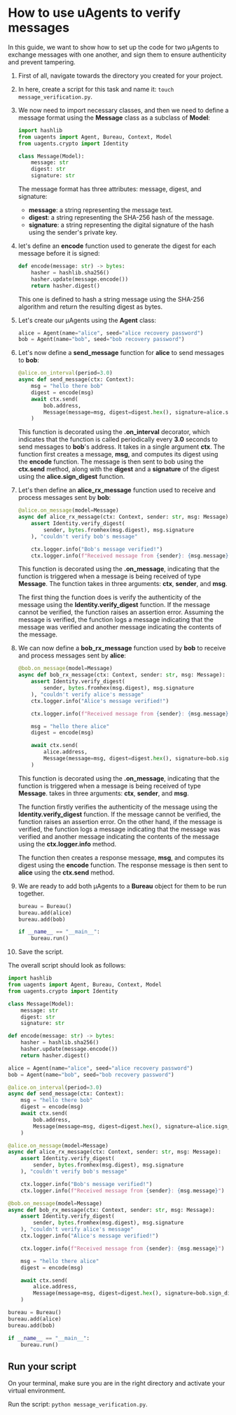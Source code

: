 # How to use uAgents to verify messages

In this guide, we want to show how to set up the code for two μAgents to exchange messages with one another, and sign them to ensure authenticity and prevent tampering. 

1. First of all, navigate towards the directory you created for your project. 
2. In here, create a script for this task and name it: `touch message_verification.py`.
3. We now need to import necessary classes, and then we need to define a message format using the **Message** class as a subclass of **Model**:

    ```py copy
    import hashlib
    from uagents import Agent, Bureau, Context, Model
    from uagents.crypto import Identity

    class Message(Model):
        message: str
        digest: str
        signature: str
    ```
   
   The message format has three attributes: message, digest, and signature: 

    - **message**: a string representing the message text.
    - **digest**: a string representing the SHA-256 hash of the message. 
    - **signature**: a string representing the digital signature of the hash using the sender's private key.

4. let's define an **encode** function used to generate the digest for each message before it is signed:

    ```py copy
    def encode(message: str) -> bytes:
        hasher = hashlib.sha256()
        hasher.update(message.encode())
        return hasher.digest()
    ```

     This one is defined to hash a string message using the SHA-256 algorithm and return the resulting digest as bytes. 

5. Let's create our μAgents using the **Agent** class:

    ```py copy
    alice = Agent(name="alice", seed="alice recovery password")
    bob = Agent(name="bob", seed="bob recovery password")
    ```

6. Let's now define a **send_message** function for **alice** to send messages to **bob**:
 
    ```py copy
    @alice.on_interval(period=3.0)
    async def send_message(ctx: Context):
        msg = "hello there bob"
        digest = encode(msg)
        await ctx.send(
            bob.address,
            Message(message=msg, digest=digest.hex(), signature=alice.sign_digest(digest)),
        )
    ```

    This function is decorated using the **.on_interval** decorator, which indicates that the function is called periodically every **3.0** seconds to send messages to **bob**'s address. It takes in a single argument **ctx**. The function first creates a message, **msg**, and computes its digest using the **encode** function. The message is then sent to bob using the **ctx.send** method, along with the **digest** and a **signature** of the digest using the **alice.sign_digest** function.

7. Let's then define an **alice_rx_message** function used to receive and process messages sent by **bob**:

    ```py copy
    @alice.on_message(model=Message)
    async def alice_rx_message(ctx: Context, sender: str, msg: Message):
        assert Identity.verify_digest(
            sender, bytes.fromhex(msg.digest), msg.signature
        ), "couldn't verify bob's message"

        ctx.logger.info("Bob's message verified!")
        ctx.logger.info(f"Received message from {sender}: {msg.message}")
    ```

    This function is decorated using the **.on_message**, indicating that the function is triggered when a message is being received of type **Message**. The function takes in three arguments: **ctx**, **sender**, and **msg**.  

    The first thing the function does is verify the authenticity of the message using the **Identity.verify_digest** function. If the message cannot be verified, the function raises an assertion error. Assuming the message is verified, the function logs a message indicating that the message was verified and another message indicating the contents of the message.

8. We can now define a **bob_rx_message** function used by **bob** to receive and process messages sent by **alice**:

    ```py copy
    @bob.on_message(model=Message)
    async def bob_rx_message(ctx: Context, sender: str, msg: Message):
        assert Identity.verify_digest(
            sender, bytes.fromhex(msg.digest), msg.signature
        ), "couldn't verify alice's message"
        ctx.logger.info("Alice's message verified!")

        ctx.logger.info(f"Received message from {sender}: {msg.message}")

        msg = "hello there alice"
        digest = encode(msg)

        await ctx.send(
            alice.address,
            Message(message=msg, digest=digest.hex(), signature=bob.sign_digest(digest)),
        )
    ```

    This function is decorated using the **.on_message**, indicating that the function is triggered when a message is being received of type **Message**. takes in three arguments: **ctx**, **sender**, and **msg**.

    The function firstly verifies the authenticity of the message using the **Identity.verify_digest** function. If the message cannot be verified, the function raises an assertion error. On the other hand, if the message is verified, the function logs a message indicating that the message was verified and another message indicating the contents of the message using the **ctx.logger.info** method.

    The function then creates a response message, **msg**, and computes its digest using the **encode** function. The response message is then sent to **alice** using the **ctx.send** method.

9. We are ready to add both μAgents to a **Bureau** object for them to be run together.

    ```py copy
    bureau = Bureau()
    bureau.add(alice)
    bureau.add(bob)

    if __name__ == "__main__":
        bureau.run()
    ```
   
10. Save the script.

The overall script should look as follows: 

```py copy filename="message_verification.py"
import hashlib
from uagents import Agent, Bureau, Context, Model
from uagents.crypto import Identity

class Message(Model):
    message: str
    digest: str
    signature: str

def encode(message: str) -> bytes:
    hasher = hashlib.sha256()
    hasher.update(message.encode())
    return hasher.digest()

alice = Agent(name="alice", seed="alice recovery password")
bob = Agent(name="bob", seed="bob recovery password")

@alice.on_interval(period=3.0)
async def send_message(ctx: Context):
    msg = "hello there bob"
    digest = encode(msg)
    await ctx.send(
        bob.address,
        Message(message=msg, digest=digest.hex(), signature=alice.sign_digest(digest)),
    )

@alice.on_message(model=Message)
async def alice_rx_message(ctx: Context, sender: str, msg: Message):
    assert Identity.verify_digest(
        sender, bytes.fromhex(msg.digest), msg.signature
    ), "couldn't verify bob's message"

    ctx.logger.info("Bob's message verified!")
    ctx.logger.info(f"Received message from {sender}: {msg.message}")

@bob.on_message(model=Message)
async def bob_rx_message(ctx: Context, sender: str, msg: Message):
    assert Identity.verify_digest(
        sender, bytes.fromhex(msg.digest), msg.signature
    ), "couldn't verify alice's message"
    ctx.logger.info("Alice's message verified!")

    ctx.logger.info(f"Received message from {sender}: {msg.message}")

    msg = "hello there alice"
    digest = encode(msg)

    await ctx.send(
        alice.address,
        Message(message=msg, digest=digest.hex(), signature=bob.sign_digest(digest)),
    )

bureau = Bureau()
bureau.add(alice)
bureau.add(bob)

if __name__ == "__main__":
    bureau.run()
```

## Run your script

On your terminal, make sure you are in the right directory and activate your virtual environment.

Run the script: `python message_verification.py`.
